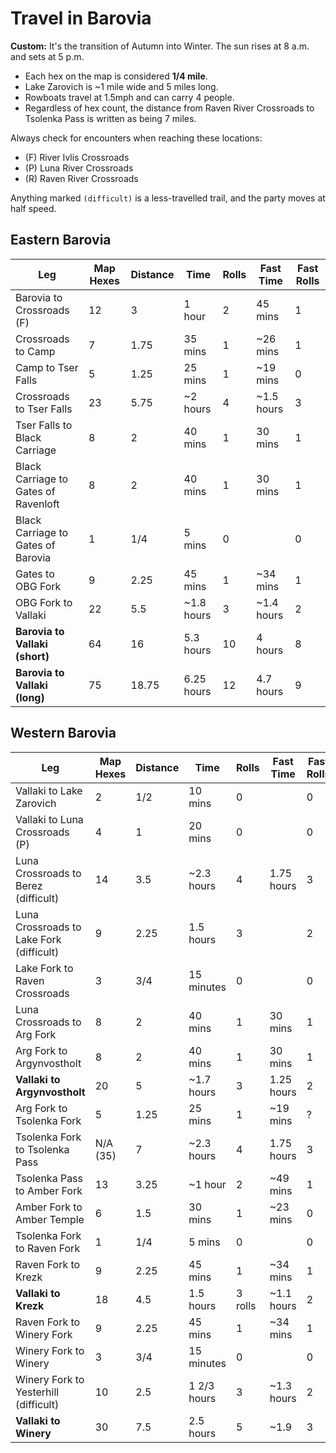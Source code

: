 # Travel in Barovia

**Custom:** It's the transition of Autumn into Winter. The sun rises at 8
a.m. and sets at 5 p.m.

- Each hex on the map is considered **1/4 mile**.
- Lake Zarovich is ~1 mile wide and 5 miles long.
- Rowboats travel at 1.5mph and can carry 4 people.
- Regardless of hex count, the distance from Raven River Crossroads to
Tsolenka Pass is written as being 7 miles.

Always check for encounters when reaching these locations:

- (F) River Ivlis Crossroads
- (P) Luna River Crossroads
- (R) Raven River Crossroads

Anything marked `(difficult)` is a less-travelled trail, and the party moves
at half speed.

## Eastern Barovia

| Leg                                  | Map Hexes | Distance | Time       | Rolls | Fast Time  | Fast Rolls |
|--------------------------------------|-----------|----------|------------|-------|------------|------------|
| Barovia to Crossroads (F)            |        12 |        3 | 1 hour     |     2 | 45 mins    |          1 |
| Crossroads to Camp                   |         7 |     1.75 | 35 mins    |     1 | ~26 mins   |          1 |
| Camp to Tser Falls                   |         5 |     1.25 | 25 mins    |     1 | ~19 mins   |          0 |
| Crossroads to Tser Falls             |        23 |     5.75 | ~2 hours   |     4 | ~1.5 hours |          3 |
| Tser Falls to Black Carriage         |         8 |        2 | 40 mins    |     1 | 30 mins    |          1 |
| Black Carriage to Gates of Ravenloft |         8 |        2 | 40 mins    |     1 | 30 mins    |          1 |
| Black Carriage to Gates of Barovia   |         1 |      1/4 | 5 mins     |     0 |            |          0 |
| Gates to OBG Fork                    |         9 |     2.25 | 45 mins    |     1 | ~34 mins   |          1 |
| OBG Fork to Vallaki                  |        22 |      5.5 | ~1.8 hours |     3 | ~1.4 hours |          2 |
| **Barovia to Vallaki (short)**       |        64 |       16 | 5.3 hours  |    10 | 4 hours    |          8 |
| **Barovia to Vallaki (long)**        |        75 |    18.75 | 6.25 hours |    12 | 4.7 hours  |          9 |

## Western Barovia

| Leg                                      | Map Hexes | Distance | Time        |   Rolls | Fast Time  | Fast Rolls |
|------------------------------------------|-----------|----------|-------------|---------|------------|------------|
| Vallaki to Lake Zarovich                 |         2 |      1/2 | 10 mins     |       0 |            |          0 |
| Vallaki to Luna Crossroads (P)           |         4 |        1 | 20 mins     |       0 |            |          0 |
| Luna Crossroads to Berez (difficult)     |        14 |      3.5 | ~2.3 hours  |       4 | 1.75 hours |          3 |
| Luna Crossroads to Lake Fork (difficult) |         9 |     2.25 | 1.5 hours   |       3 |            |          2 |
| Lake Fork to Raven Crossroads            |         3 |      3/4 | 15 minutes  |       0 |            |          0 |
| Luna Crossroads to Arg Fork              |         8 |        2 | 40 mins     |       1 | 30 mins    |          1 |
| Arg Fork to Argynvostholt                |         8 |        2 | 40 mins     |       1 | 30 mins    |          1 |
| **Vallaki to Argynvostholt**             |        20 |        5 | ~1.7 hours  |       3 | 1.25 hours |          2 |
| Arg Fork to Tsolenka Fork                |         5 |     1.25 | 25 mins     |       1 | ~19 mins   |          ? |
| Tsolenka Fork to Tsolenka Pass           |  N/A (35) |        7 | ~2.3 hours  |       4 | 1.75 hours |          3 |
| Tsolenka Pass to Amber Fork              |        13 |     3.25 | ~1 hour     |       2 | ~49 mins   |          1 |
| Amber Fork to Amber Temple               |         6 |      1.5 | 30 mins     |       1 | ~23 mins   |          0 |
| Tsolenka Fork to Raven Fork              |         1 |      1/4 | 5 mins      |       0 |            |          0 |
| Raven Fork to Krezk                      |         9 |     2.25 | 45 mins     |       1 | ~34 mins   |          1 |
| **Vallaki to Krezk**                     |        18 |      4.5 | 1.5 hours   | 3 rolls | ~1.1 hours |          2 |
| Raven Fork to Winery Fork                |         9 |     2.25 | 45 mins     |       1 | ~34 mins   |          1 |
| Winery Fork to Winery                    |         3 |      3/4 | 15 minutes  |       0 |            |          0 |
| Winery Fork to Yesterhill (difficult)    |        10 |      2.5 | 1 2/3 hours |       3 | ~1.3 hours |          2 |
| **Vallaki to Winery**                    |        30 |      7.5 | 2.5 hours   |       5 | ~1.9       |          3 |
